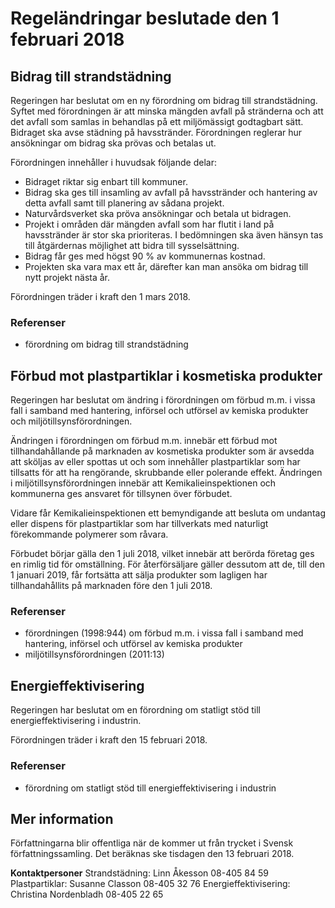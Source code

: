 # Regeländringar beslutade den 1 februari 2018

## Bidrag till strandstädning

Regeringen har beslutat om en ny förordning om bidrag till strandstädning. Syftet med förordningen är att minska mängden avfall på stränderna och att det avfall som samlas in behandlas på ett miljömässigt godtagbart sätt. Bidraget ska avse städning på havsstränder. Förordningen reglerar hur ansökningar om bidrag ska prövas och betalas ut.

Förordningen innehåller i huvudsak följande delar:

* Bidraget riktar sig enbart till kommuner.
* Bidrag ska ges till insamling av avfall på havsstränder och hantering av detta avfall samt till planering av sådana projekt.
* Naturvårdsverket ska pröva ansökningar och betala ut bidragen.
* Projekt i områden där mängden avfall som har flutit i land på havsstränder är stor ska prioriteras. I bedömningen ska även hänsyn tas till åtgärdernas möjlighet att bidra till sysselsättning.
* Bidrag får ges med högst 90 % av kommunernas kostnad.
* Projekten ska vara max ett år, därefter kan man ansöka om bidrag till nytt projekt nästa år.

Förordningen träder i kraft den 1 mars 2018\.

### Referenser

* förordning om bidrag till strandstädning

## Förbud mot plastpartiklar i kosmetiska produkter

Regeringen har beslutat om ändring i förordningen om förbud m.m. i vissa fall i samband med hantering, införsel och utförsel av kemiska produkter och miljötillsynsförordningen.

Ändringen i förordningen om förbud m.m. innebär ett förbud mot tillhandahållande på marknaden av kosmetiska produkter som är avsedda att sköljas av eller spottas ut och som innehåller plastpartiklar som har tillsatts för att ha rengörande, skrubbande eller polerande effekt. Ändringen i miljötillsynsförordningen innebär att Kemikalieinspektionen och kommunerna ges ansvaret för tillsynen över förbudet.

Vidare får Kemikalieinspektionen ett bemyndigande att besluta om undantag eller dispens för plastpartiklar som har tillverkats med naturligt förekommande polymerer som råvara.

Förbudet börjar gälla den 1 juli 2018, vilket innebär att berörda företag ges en rimlig tid för omställning. För återförsäljare gäller dessutom att de, till den 1 januari 2019, får fortsätta att sälja produkter som lagligen har tillhandahållits på marknaden före den 1 juli 2018\.

### Referenser

* förordningen (1998:944\) om förbud m.m. i vissa fall i samband med hantering, införsel och utförsel av kemiska produkter
* miljötillsynsförordningen (2011:13\)

## Energieffektivisering

Regeringen har beslutat om en förordning om statligt stöd till energieffektivisering i industrin.

Förordningen träder i kraft den 15 februari 2018\.

### Referenser

* förordning om statligt stöd till energieffektivisering i industrin

## Mer information

Författningarna blir offentliga när de kommer ut från trycket i Svensk författningssamling. Det beräknas ske tisdagen den 13 februari 2018\.

**Kontaktpersoner**
Strandstädning: Linn Åkesson 08\-405 84 59
Plastpartiklar: Susanne Classon 08\-405 32 76
Energieffektivisering: Christina Nordenbladh 08\-405 22 65

